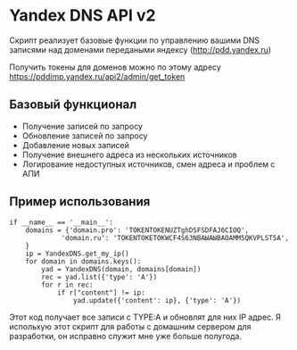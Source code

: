 # Yandex DNS API v2
Скрипт реализует базовые функции по управлению вашими DNS записями над доменами передаными
яндексу (http://pdd.yandex.ru)

Получить токены для доменов можно по этому адресу https://pddimp.yandex.ru/api2/admin/get_token
## Базовый функционал
  - Получение записей по запросу
  - Обновление записей по запросу
  - Добавление новых записей
  - Получение внешнего адреса из нескольких источников
  - Логирование недоступных источников, смен адреса и проблем с АПИ

## Пример использования
    if __name__ == '__main__':
        domains = {'domain.pro': 'TOKENTOKENUZTghDSFSDFAJ6CIOQ',
                 'domain.ru': 'TOKENTOKETOKWCF4S63NВАЫАЫВАOAMM5QKVPLST5A',
        }
        ip = YandexDNS.get_my_ip()
        for domain in domains.keys():
            yad = YandexDNS(domain, domains[domain])
            rec = yad.list({'type': 'A'})
            for r in rec:
                if r["content"] != ip:
                    yad.update({'content': ip}, {'type': 'A'})

Этот код получает все записи с TYPE:A и обновлят для них IP адрес. 
Я испольхую этот скрипт для работы с домашним сервером для разработки, он исправно служит мне уже больше полугода.

